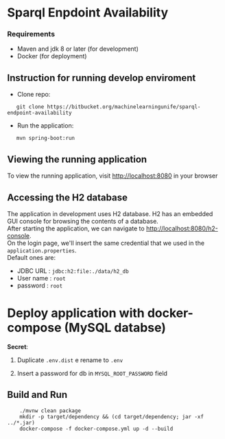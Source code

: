 # Sparql Enpdoint Availability

### Requirements
- Maven and jdk 8 or later (for development)
- Docker (for deployment)

## Instruction for running develop enviroment
* Clone repo:
```console
   git clone https://bitbucket.org/machinelearningunife/sparql-endpoint-availability
```
* Run the application:
```console
   mvn spring-boot:run 
``` 
## Viewing the running application
To view the running application, visit [http://localhost:8080](http://localhost:8080) in your browser 

## Accessing the H2 database 
The application in development uses H2 database. 
H2 has an embedded GUI console for browsing the contents of a database.  
After starting the application, we can navigate to [http://localhost:8080/h2-console](http://localhost:8080/h2-console).  
On the login page, we'll insert the same credential that we used in the `application.properties`.  
Default ones are:
- JDBC URL : `jdbc:h2:file:./data/h2_db`
- User name : `root`
- password : `root`

# Deploy application with docker-compose (MySQL databse)

**Secret**:

1. Duplicate `.env.dist` e rename to `.env`

1. Insert a password for db in `MYSQL_ROOT_PASSWORD` field

## Build and Run
```console
    ./mvnw clean package
    mkdir -p target/dependency && (cd target/dependency; jar -xf ../*.jar)
    docker-compose -f docker-compose.yml up -d --build       
```
